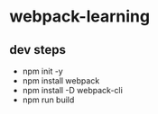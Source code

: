 # webpack-learning

## dev steps

* npm init -y
* npm install webpack
* npm install -D webpack-cli
* npm run build

